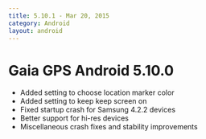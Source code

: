 ```yaml
---
title: 5.10.1 - Mar 20, 2015
category: Android
layout: android
---
```


# Gaia GPS Android 5.10.0

* Added setting to choose location marker color
* Added setting to keep keep screen on
* Fixed startup crash for Samsung 4.2.2 devices
* Better support for hi-res devices
* Miscellaneous crash fixes and stability improvements
